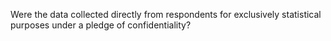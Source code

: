 Were the data collected directly from respondents for exclusively statistical purposes under a pledge of confidentiality?
